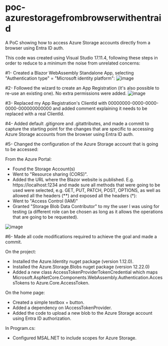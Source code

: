 # poc-azurestoragefrombrowserwithentraid
A PoC showing how to access Azure Storage accounts directly from a browser using Entra ID auth.

This code was created using Visual Studio 17.11.4, following these steps in order to reduce to a minimum the noise from unrelated concerns:

#1- Created a Blazor WebAssembly Standalone App, selecting "Authentication type" = "Microsoft identity platform":
![image](https://github.com/user-attachments/assets/c3f5f663-5dd7-4874-8a79-b9a930a9fce3)

#2- Followed the wizard to create an App Registration (it's also possible to re-use an existing one). No extra permissions were added.
![image](https://github.com/user-attachments/assets/ea091065-dccc-4c41-8117-7fdcc55ae438)

#3- Replaced my App Registration's ClientId with 00000000-0000-0000-0000-000000000000 and added comment explaining it needs to be replaced with a real ClientId.

#4- Added default .gitignore and .gitattributes, and made a commit to capture the starting point for the changes that are specific to accessing Azure Storage accounts from the browser using Entra ID auth.

#5- Changed the configuration of the Azure Storage account that is going to be accessed:

From the Azure Portal:
  - Found the Storage Account(s)
  - Went to "Resource sharing (CORS)".
  - Added the URL where the Blazor website is published. E.g. https://localhost:1234 and made sure all methods that were going to be used were selected, e.g. GET, PUT, PATCH, POST, OPTIONS, as well as allowed all the headers (**) and exposed all the headers (*):
  - Went to "Access Control (IAM)"
  - Granted "Storage Blob Data Contributor" to my the user I was using for testing (a different role can be chosen as long as it allows the operations that are going to be requested).

![image](https://github.com/user-attachments/assets/0f49907f-afdb-4611-bb12-3822864f770a)

#6- Made all code modifications required to achieve the goal and made a commit.

On the project:
  - Installed the Azure.Identity nuget package (version 1.12.0).
  - Installed the Azure.Storage.Blobs nuget package (version 12.22.0)
  - Added a new class AccessTokenProviderTokenCredential which maps Microsoft.AspNetCore.Components.WebAssembly.Authentication.AccessTokens to Azure.Core.AccessToken.

On the home page:
  - Created a simple textbox + button.
  - Added a dependency on IAccessTokenProvider.
  - Added the code to upload a new blob to the Azure Storage account using Entra ID authorization.

In Program.cs:
  - Configured MSAL.NET to include scopes for Azure Storage.



